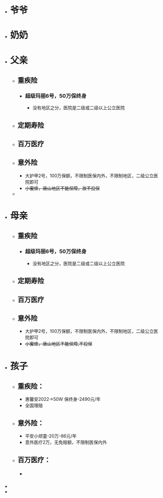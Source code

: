 - # 爷爷
- # 奶奶
- # 父亲
	- ## 重疾险
		- ### 超级玛丽6号，50万保终身
			- 没有地区之分，医院是二级或二级以上公立医院
	- ## 定期寿险
	- ## 百万医疗
	- ## 意外险
		- 大护甲2号，100万保额，不限制医保内外，不限制地区，二级公立医院即可
		- ~~小蜜蜂，唐山地区不能保障，故不投保~~
	-
- # 母亲
	- ## 重疾险
		- ### 超级玛丽6号，50万保终身
			- 没有地区之分，医院是二级或二级以上公立医院
	- ## 定期寿险
	- ## 百万医疗
	- ## 意外险
		- 大护甲2号，100万保额，不限制医保内外，不限制地区，二级公立医院即可
		- ~~小蜜蜂，唐山地区不能保障,不投保~~
- # 孩子
	- ## 重疾险：
		- 惠馨安2022->50W 保终身-2490元/年
		- 全国理赔
	- ## 意外险：
		- 平安小顽童-20万-86元/年
		- 意外医疗2万，无免赔额，不限制医保内外
	- ## 百万医疗：
		- ###
-
-